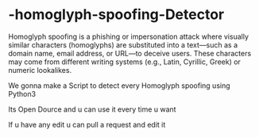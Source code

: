 # -homoglyph-spoofing-Detector
Homoglyph spoofing is a phishing or impersonation attack where visually similar characters (homoglyphs) are substituted into a text—such as a domain name, email address, or URL—to deceive users. These characters may come from different writing systems (e.g., Latin, Cyrillic, Greek) or numeric lookalikes.

We gonna make a Script to detect every Homoglyph spoofing using Python3 

Its Open Dource and u can use it every time u want 

If u have any edit u can pull a request and edit it 
